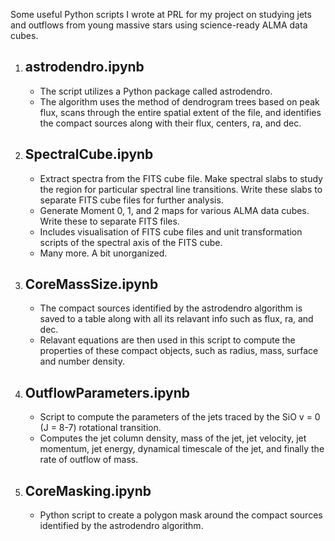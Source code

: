Some useful Python scripts I wrote at PRL for my project on studying jets and outflows from young massive stars using science-ready ALMA data cubes.

1) astrodendro.ipynb
   -
   - The script utilizes a Python package called astrodendro.
   - The algorithm uses the method of dendrogram trees based on peak flux, scans through the entire spatial extent of the file, and identifies the compact sources along with their flux, centers, ra, and dec.

   
2) SpectralCube.ipynb
   -
   - Extract spectra from the FITS cube file. Make spectral slabs to study the region for particular spectral line transitions. Write these slabs to separate FITS cube files for further analysis.
   - Generate Moment 0, 1, and 2 maps for various ALMA data cubes. Write these to separate FITS files.
   - Includes visualisation of FITS cube files and unit transformation scripts of the spectral axis of the FITS cube.
   - Many more. A bit unorganized.

3) CoreMassSize.ipynb
   -
   - The compact sources identified by the astrodendro algorithm is saved to a table along with all its relavant info such as flux, ra, and dec.
   - Relavant equations are then used in this script to compute the properties of these compact objects, such as radius, mass, surface and number density.

4) OutflowParameters.ipynb
   -
   - Script to compute the parameters of the jets traced by the SiO v = 0 (J = 8-7) rotational transition.
   - Computes the jet column density, mass of the jet, jet velocity, jet momentum, jet energy, dynamical timescale of the jet, and finally the rate of outflow of mass.
  
5) CoreMasking.ipynb
   -
   - Python script to create a polygon mask around the compact sources identified by the astrodendro algorithm.
